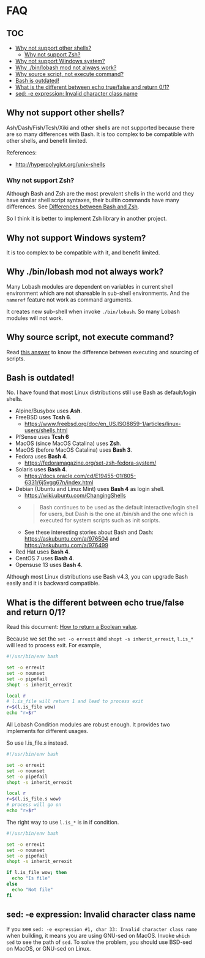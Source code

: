 # FAQ

## TOC

<!-- MarkdownTOC GFM -->

- [Why not support other shells?](#why-not-support-other-shells)
    - [Why not support Zsh?](#why-not-support-zsh)
- [Why not support Windows system?](#why-not-support-windows-system)
- [Why ./bin/lobash mod not always work?](#why-binlobash-mod-not-always-work)
- [Why source script, not execute command?](#why-source-script-not-execute-command)
- [Bash is outdated!](#bash-is-outdated)
- [What is the different between echo true/false and return 0/1?](#what-is-the-different-between-echo-truefalse-and-return-01)
- [sed: -e expression: Invalid character class name](#sed--e-expression-invalid-character-class-name)

<!-- /MarkdownTOC -->


## Why not support other shells?

Ash/Dash/Fish/Tcsh/Xiki and other shells are not supported because there are so many differences with Bash.
It is too complex to be compatible with other shells, and benefit limited.

References:

- http://hyperpolyglot.org/unix-shells

### Why not support Zsh?

Although Bash and Zsh are the most prevalent shells in the world
and they have similar shell script syntaxes,
their builtin commands have many differences.
See [Differences between Bash and Zsh](./differences-between-bash-and-zsh.md).

So I think it is better to implement Zsh library in another project.

## Why not support Windows system?

It is too complex to be compatible with it, and benefit limited.

## Why ./bin/lobash mod not always work?

Many Lobash modules are dependent on variables in current shell environment which are not shareable in sub-shell environments.
And the `nameref` feature not work as command arguments.

It creates new sub-shell when invoke `./bin/lobash`. So many Lobash modules will not work.

## Why source script, not execute command?

Read [this answer](https://superuser.com/q/176783) to know the difference between executing and sourcing of scripts.

## Bash is outdated!

No. I have found that most Linux distributions still use Bash as default/login shells.

- Alpine/Busybox uses **Ash**.
- FreeBSD uses **Tcsh 6**.
  - https://www.freebsd.org/doc/en_US.ISO8859-1/articles/linux-users/shells.html
- PfSense uses **Tcsh 6**
- MacOS (since MacOS Catalina) uses **Zsh**.
- MacOS (before MacOS Catalina) uses **Bash 3**.
- Fedora uses **Bash 4**.
  - https://fedoramagazine.org/set-zsh-fedora-system/
- Solaris uses **Bash 4**.
  - https://docs.oracle.com/cd/E19455-01/805-6331/6j5vgg67n/index.html
- Debian (Ubuntu and Linux Mint) uses **Bash 4** as login shell.
  - https://wiki.ubuntu.com/ChangingShells
  - > Bash continues to be used as the default interactive/login shell for users, but Dash is the one at /bin/sh and the one which is executed for system scripts such as init scripts.
  - See these interesting stories about Bash and Dash: https://askubuntu.com/a/976504 and https://askubuntu.com/a/976499
- Red Hat uses **Bash 4**.
- CentOS 7 uses **Bash 4**.
- Opensuse 13 uses **Bash 4**.

Although most Linux distributions use Bash v4.3, you can upgrade Bash easily and it is backward compatible.

## What is the different between echo true/false and return 0/1?

Read this document: [How to return a Boolean value](https://github.com/adoyle-h/lobash/blob/develop/doc/how-to-write-functions.md#how-to-return-a-boolean-value).

Because we set the `set -o errexit` and `shopt -s inherit_errexit`, `l.is_*` will lead to process exit. For example,

```sh
#!/usr/bin/env bash

set -o errexit
set -o nounset
set -o pipefail
shopt -s inherit_errexit

local r
# l.is_file will return 1 and lead to process exit
r=$(l.is_file wow)
echo "r=$r"
```

All Lobash Condition modules are robust enough. It provides two implements for different usages.

So use l.is_file.s instead.

```sh
#!/usr/bin/env bash

set -o errexit
set -o nounset
set -o pipefail
shopt -s inherit_errexit

local r
r=$(l.is_file.s wow)
# process will go on
echo "r=$r"
```

The right way to use `l.is_*` is in if condition.

```sh
#!/usr/bin/env bash

set -o errexit
set -o nounset
set -o pipefail
shopt -s inherit_errexit

if l.is_file wow; then
  echo "Is file"
else
  echo "Not file"
fi
```

## sed: -e expression: Invalid character class name

If you see `sed: -e expression #1, char 33: Invalid character class name` when building,
it means you are using GNU-sed on MacOS.
Invoke `which sed` to see the path of `sed`.
To solve the problem, you should use BSD-sed on MacOS, or GNU-sed on Linux.

